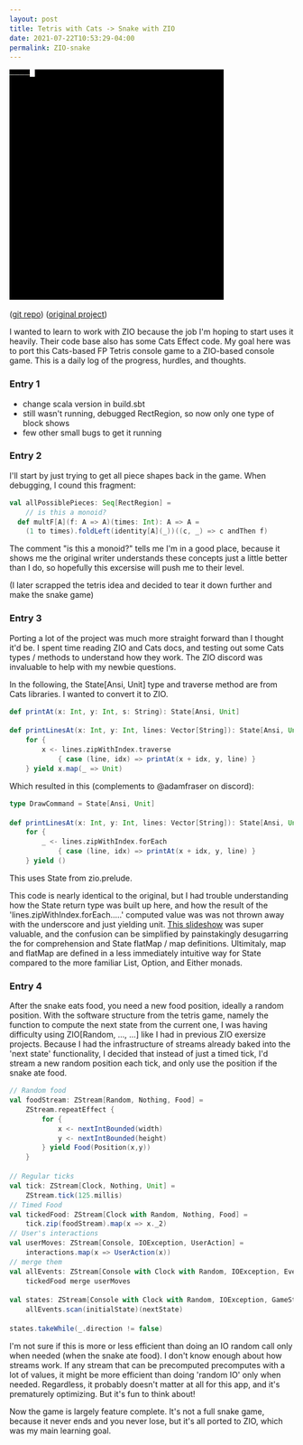 ```yaml
---
layout: post
title: Tetris with Cats -> Snake with ZIO
date: 2021-07-22T10:53:29-04:00
permalink: ZIO-snake
---
```


<img src="images/snake.gif"
     alt="snake example gif"
		 />

([git repo](https://github.com/aryzach/snake-console-game-scala-ZIO))
([original project](https://github.com/lpld/simple-games))

I wanted to learn to work with ZIO because the job I'm hoping to start uses it heavily. Their code base also has some Cats Effect code. My goal here was to port this Cats-based FP Tetris console game to a ZIO-based console game. This is a daily log of the progress, hurdles, and thoughts.

### Entry 1

- change scala version in build.sbt
- still wasn't running, debugged RectRegion, so now only one type of block shows
- few other small bugs to get it running

### Entry 2
I'll start by just trying to get all piece shapes back in the game. When debugging, I cound this fragment:
 
```scala
val allPossiblePieces: Seq[RectRegion] = 
	// is this a monoid?
  def multF[A](f: A => A)(times: Int): A => A = 
  	(1 to times).foldLeft(identity[A](_))((c, _) => c andThen f)
```

The comment "is this a monoid?" tells me I'm in a good place, because it shows me the original writer understands these concepts just a little better than I do, so hopefully this excersise will push me to their level.

(I later scrapped the tetris idea and decided to tear it down further and make the snake game)

### Entry 3

Porting a lot of the project was much more straight forward than I thought it'd be. I spent time reading ZIO and Cats docs, and testing out some Cats types / methods to understand how they work. The ZIO discord was invaluable to help with my newbie questions.

In the following, the State[Ansi, Unit] type and traverse method are from Cats libraries. I wanted to convert it to ZIO. 

```scala
def printAt(x: Int, y: Int, s: String): State[Ansi, Unit]

def printLinesAt(x: Int, y: Int, lines: Vector[String]): State[Ansi, Unit] = 
	for {
		x <- lines.zipWithIndex.traverse 
			{ case (line, idx) => printAt(x + idx, y, line) }
	} yield x.map(_ => Unit)
```

Which resulted in this (complements to @adamfraser on discord):

```scala
type DrawCommand = State[Ansi, Unit]

def printLinesAt(x: Int, y: Int, lines: Vector[String]): State[Ansi, Unit] =
	for {
		_ <- lines.zipWithIndex.forEach 
			{ case (line, idx) => printAt(x + idx, y, line) }
	} yield ()
```

This uses State from zio.prelude. 

This code is nearly identical to the original, but I had trouble understanding how the State return type was built up here, and how the result of the 'lines.zipWithIndex.forEach.....' computed value was was not thrown away with the underscore and just yielding unit. [This slideshow](https://www.slideshare.net/pjschwarz/state-monad-212839068) was super valuable, and the confusion can be simplified by painstakingly desugarring the for comprehension and State flatMap / map definitions. Ultimitaly, map and flatMap are defined in a less immediately intuitive way for State compared to the more familiar List, Option, and Either monads.

### Entry 4

After the snake eats food, you need a new food position, ideally a random position. With the software structure from the tetris game, namely the function to compute the next state from the current one, I was having difficulty using ZIO[Random, ..., ...] like I had in previous ZIO exersize projects. Because I had the infrastructure of streams already baked into the 'next state' functionality, I decided that instead of just a timed tick, I'd stream a new random position each tick, and only use the position if the snake ate food.

```scala
// Random food
val foodStream: ZStream[Random, Nothing, Food] = 
	ZStream.repeatEffect {
		for {
			x <- nextIntBounded(width)
			y <- nextIntBounded(height)
		} yield Food(Position(x,y))
	} 

// Regular ticks
val tick: ZStream[Clock, Nothing, Unit] = 
	ZStream.tick(125.millis)
// Timed Food
val tickedFood: ZStream[Clock with Random, Nothing, Food] = 
	tick.zip(foodStream).map(x => x._2)
// User's interactions
val userMoves: ZStream[Console, IOException, UserAction] = 
	interactions.map(x => UserAction(x))
// merge them
val allEvents: ZStream[Console with Clock with Random, IOException, Event] = 
	tickedFood merge userMoves

val states: ZStream[Console with Clock with Random, IOException, GameState] = 
	allEvents.scan(initialState)(nextState)

states.takeWhile(_.direction != false)
```

I'm not sure if this is more or less efficient than doing an IO random call only when needed (when the snake ate food). I don't know enough about how streams work. If any stream that can be precomputed precomputes with a lot of values, it might be more efficient than doing 'random IO' only when needed. Regardless, it probably doesn't matter at all for this app, and it's prematurely optimizing. But it's fun to think about!

Now the game is largely feature complete. It's not a full snake game, because it never ends and you never lose, but it's all ported to ZIO, which was my main learning goal. 


